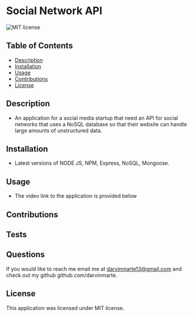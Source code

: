 # Social Network API

![MIT license](https://img.shields.io/badge/license-MIT-blue)

## Table of Contents

- [Description](#description)
- [Installation](#installation)
- [Usage](#usage)
- [Contributions](#contributions)
- [License](#license)

## Description

- An application for a social media startup that need an API for social networks that uses a NoSQL database so that their website can handle large amounts of unstructured data.

## Installation

- Latest versions of NODE JS, NPM, Express, NoSQL, Mongoose.

## Usage

- The video link to the application is provided below


## Contributions

## Tests

## Questions

If you would like to reach me email me at darvinmarte13@gmail.com and check out my github github.com/darvinmarte.

## License

 This application was licensed under MIT license.